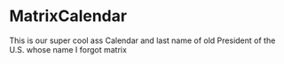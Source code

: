 # MatrixCalendar

This is our super cool ass Calendar and last name of old President of the U.S. whose name I forgot matrix
